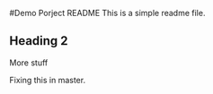 #Demo Porject README
This is a simple readme file.

## Heading 2
More stuff

Fixing this in master.

